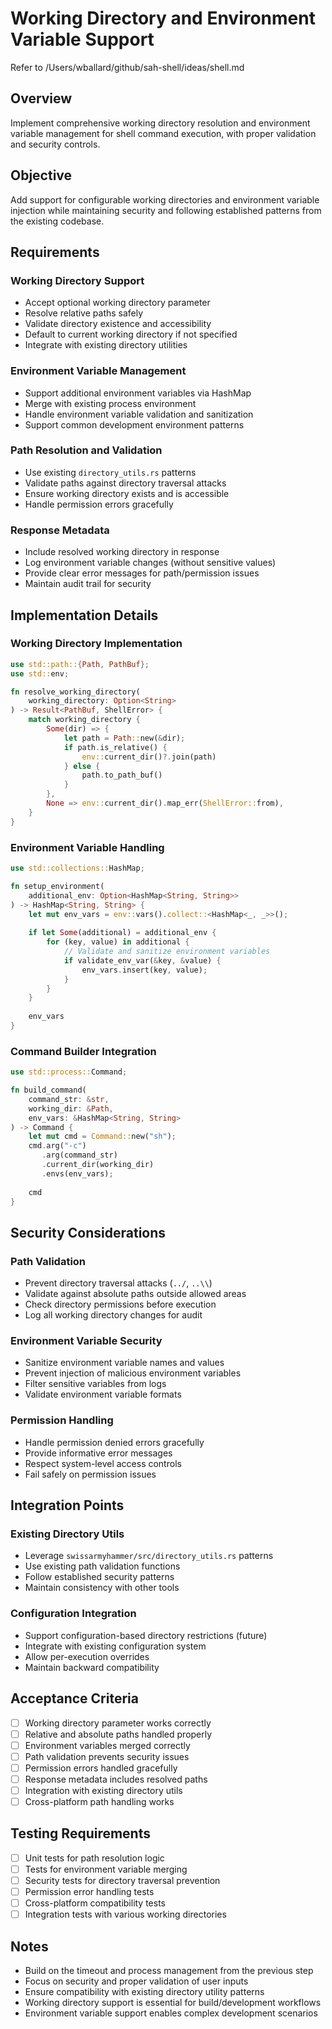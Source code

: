 # Working Directory and Environment Variable Support

Refer to /Users/wballard/github/sah-shell/ideas/shell.md

## Overview

Implement comprehensive working directory resolution and environment variable management for shell command execution, with proper validation and security controls.

## Objective

Add support for configurable working directories and environment variable injection while maintaining security and following established patterns from the existing codebase.

## Requirements

### Working Directory Support
- Accept optional working directory parameter
- Resolve relative paths safely
- Validate directory existence and accessibility
- Default to current working directory if not specified
- Integrate with existing directory utilities

### Environment Variable Management
- Support additional environment variables via HashMap
- Merge with existing process environment
- Handle environment variable validation and sanitization
- Support common development environment patterns

### Path Resolution and Validation
- Use existing `directory_utils.rs` patterns
- Validate paths against directory traversal attacks
- Ensure working directory exists and is accessible
- Handle permission errors gracefully

### Response Metadata
- Include resolved working directory in response
- Log environment variable changes (without sensitive values)
- Provide clear error messages for path/permission issues
- Maintain audit trail for security

## Implementation Details

### Working Directory Implementation
```rust
use std::path::{Path, PathBuf};
use std::env;

fn resolve_working_directory(
    working_directory: Option<String>
) -> Result<PathBuf, ShellError> {
    match working_directory {
        Some(dir) => {
            let path = Path::new(&dir);
            if path.is_relative() {
                env::current_dir()?.join(path)
            } else {
                path.to_path_buf()
            }
        },
        None => env::current_dir().map_err(ShellError::from),
    }
}
```

### Environment Variable Handling
```rust
use std::collections::HashMap;

fn setup_environment(
    additional_env: Option<HashMap<String, String>>
) -> HashMap<String, String> {
    let mut env_vars = env::vars().collect::<HashMap<_, _>>();
    
    if let Some(additional) = additional_env {
        for (key, value) in additional {
            // Validate and sanitize environment variables
            if validate_env_var(&key, &value) {
                env_vars.insert(key, value);
            }
        }
    }
    
    env_vars
}
```

### Command Builder Integration
```rust
use std::process::Command;

fn build_command(
    command_str: &str,
    working_dir: &Path,
    env_vars: &HashMap<String, String>
) -> Command {
    let mut cmd = Command::new("sh");
    cmd.arg("-c")
       .arg(command_str)
       .current_dir(working_dir)
       .envs(env_vars);
    
    cmd
}
```

## Security Considerations

### Path Validation
- Prevent directory traversal attacks (`../`, `..\\`)
- Validate against absolute paths outside allowed areas
- Check directory permissions before execution
- Log all working directory changes for audit

### Environment Variable Security
- Sanitize environment variable names and values
- Prevent injection of malicious environment variables
- Filter sensitive variables from logs
- Validate environment variable formats

### Permission Handling
- Handle permission denied errors gracefully
- Provide informative error messages
- Respect system-level access controls
- Fail safely on permission issues

## Integration Points

### Existing Directory Utils
- Leverage `swissarmyhammer/src/directory_utils.rs` patterns
- Use existing path validation functions
- Follow established security patterns
- Maintain consistency with other tools

### Configuration Integration
- Support configuration-based directory restrictions (future)
- Integrate with existing configuration system
- Allow per-execution overrides
- Maintain backward compatibility

## Acceptance Criteria

- [ ] Working directory parameter works correctly
- [ ] Relative and absolute paths handled properly
- [ ] Environment variables merged correctly
- [ ] Path validation prevents security issues
- [ ] Permission errors handled gracefully
- [ ] Response metadata includes resolved paths
- [ ] Integration with existing directory utils
- [ ] Cross-platform path handling works

## Testing Requirements

- [ ] Unit tests for path resolution logic
- [ ] Tests for environment variable merging
- [ ] Security tests for directory traversal prevention
- [ ] Permission error handling tests
- [ ] Cross-platform compatibility tests
- [ ] Integration tests with various working directories

## Notes

- Build on the timeout and process management from the previous step
- Focus on security and proper validation of user inputs
- Ensure compatibility with existing directory utility patterns
- Working directory support is essential for build/development workflows
- Environment variable support enables complex development scenarios
